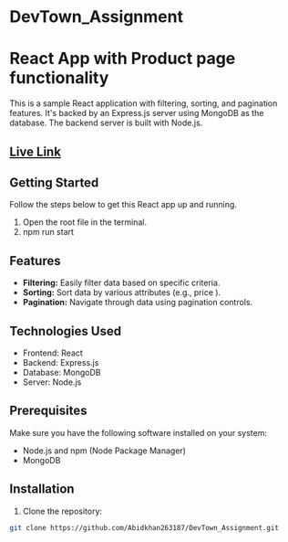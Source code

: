 # DevTown_Assignment
# React App with Product page functionality

This is a sample React application with filtering, sorting, and pagination features. It's backed by an Express.js server using MongoDB as the database. The backend server is built with Node.js.
## [Live Link](https://devtown-assignment-ka5e4npim-abidkhan263187.vercel.app/)

## Getting Started

Follow the steps below to get this React app up and running.
1. Open the root file in the terminal.
2.  npm run start


## Features

- **Filtering:** Easily filter data based on specific criteria.
- **Sorting:** Sort data by various attributes (e.g., price ).
- **Pagination:** Navigate through data using pagination controls.

## Technologies Used

- Frontend: React
- Backend: Express.js
- Database: MongoDB
- Server: Node.js

## Prerequisites

Make sure you have the following software installed on your system:

- Node.js and npm (Node Package Manager)
- MongoDB

## Installation

1. Clone the repository:

```bash
git clone https://github.com/Abidkhan263187/DevTown_Assignment.git
